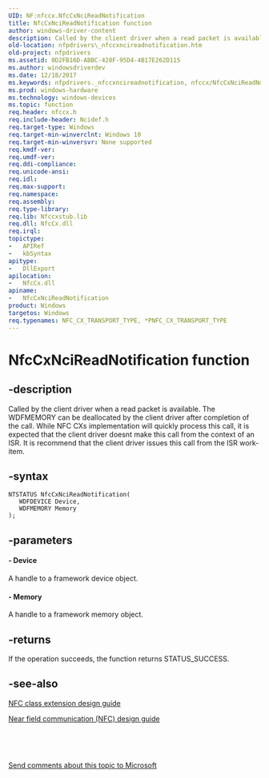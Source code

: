 ```yaml
---
UID: NF:nfccx.NfcCxNciReadNotification
title: NfcCxNciReadNotification function
author: windows-driver-content
description: Called by the client driver when a read packet is available.
old-location: nfpdrivers\_nfccxncireadnotification.htm
old-project: nfpdrivers
ms.assetid: 0D2FB16D-ABBC-428F-95D4-4B17E262D115
ms.author: windowsdriverdev
ms.date: 12/18/2017
ms.keywords: nfpdrivers._nfccxncireadnotification, nfccx/NfcCxNciReadNotification, NfcCxNciReadNotification method [Near-Field Proximity Drivers], NfcCxNciReadNotification
ms.prod: windows-hardware
ms.technology: windows-devices
ms.topic: function
req.header: nfccx.h
req.include-header: Ncidef.h
req.target-type: Windows
req.target-min-winverclnt: Windows 10
req.target-min-winversvr: None supported
req.kmdf-ver: 
req.umdf-ver: 
req.ddi-compliance: 
req.unicode-ansi: 
req.idl: 
req.max-support: 
req.namespace: 
req.assembly: 
req.type-library: 
req.lib: Nfccxstub.lib
req.dll: NfcCx.dll
req.irql: 
topictype:
-	APIRef
-	kbSyntax
apitype:
-	DllExport
apilocation:
-	NfcCx.dll
apiname:
-	NfcCxNciReadNotification
product: Windows
targetos: Windows
req.typenames: NFC_CX_TRANSPORT_TYPE, *PNFC_CX_TRANSPORT_TYPE
---
```


# NfcCxNciReadNotification function


## -description


Called by the client driver when a read packet is available. The WDFMEMORY can be deallocated by the client driver after completion of the call. While NFC CXs implementation will quickly process this call, it is expected that the client driver doesnt make this call from the context of an ISR. It is recommend that the client driver issues this call from the ISR work-item.


## -syntax


````
NTSTATUS NfcCxNciReadNotification(
   WDFDEVICE Device,
   WDFMEMORY Memory
);
````


## -parameters




#### - Device

A handle to a framework device object.


#### - Memory

A handle to a framework memory object.


## -returns


If the operation succeeds, the function returns STATUS_SUCCESS.





## -see-also

<a href="https://msdn.microsoft.com/windows/hardware/drivers/nfc/nfc-class-extension-">NFC class extension design guide</a>

<a href="http://go.microsoft.com/fwlink/p/?LinkID=785320">Near field communication (NFC) design guide</a>

 

 

<a href="mailto:wsddocfb@microsoft.com?subject=Documentation%20feedback [nfpdrivers\nfpdrivers]:%20NfcCxNciReadNotification method%20 RELEASE:%20(12/18/2017)&amp;body=%0A%0APRIVACY STATEMENT%0A%0AWe use your feedback to improve the documentation. We don't use your email address for any other purpose, and we'll remove your email address from our system after the issue that you're reporting is fixed. While we're working to fix this issue, we might send you an email message to ask for more info. Later, we might also send you an email message to let you know that we've addressed your feedback.%0A%0AFor more info about Microsoft's privacy policy, see http://privacy.microsoft.com/en-us/default.aspx." title="Send comments about this topic to Microsoft">Send comments about this topic to Microsoft</a>

